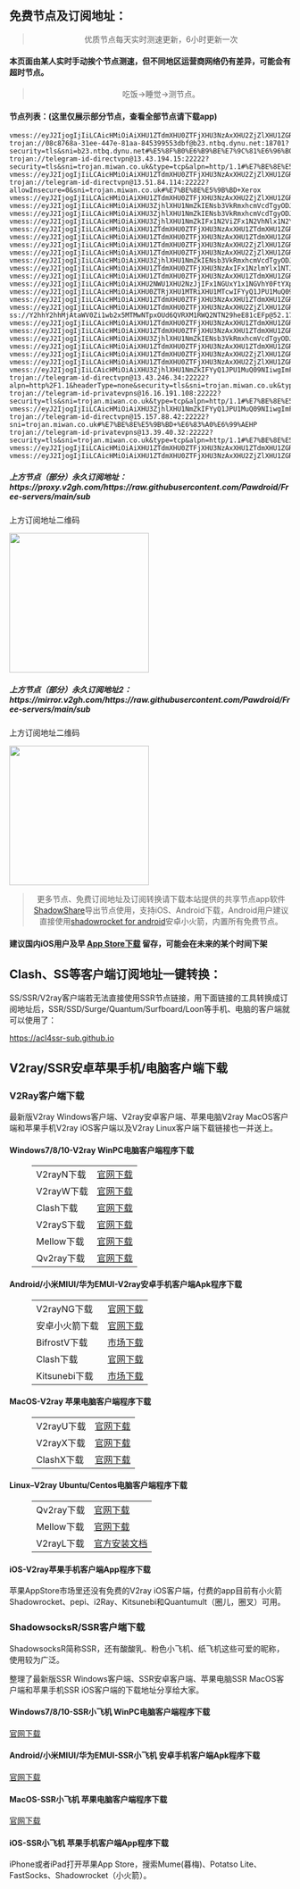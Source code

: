 
<h2>免费节点及订阅地址：</h2>
<blockquote>
<p style="text-align: center;">优质节点每天实时测速更新，6小时更新一次</p>
</blockquote>
<h4>本页面由某人实时手动挨个节点测速，但不同地区运营商网络仍有差异，可能会有超时节点。</h4>
<blockquote>
<p style="text-align: center;">吃饭->睡觉->测节点。</p>
</blockquote>
<h4>节点列表：(这里仅展示部分节点，查看全部节点请下载app)</h4>

```vmess://eyJ2IjogIjIiLCAicHMiOiAiXHU1ZTdmXHU0ZTFjXHU3NzAxXHU2ZjZlXHU1ZGRlXHU1ZTAyIFx1NzlmYlx1NTJhOCIsICJhZGQiOiAiMWM3czJnMDQubTFrMnMueHl6IiwgInBvcnQiOiAiMzEyMDEiLCAiYWlkIjogMCwgInNjeSI6ICJhdXRvIiwgIm5ldCI6ICJ0Y3AiLCAidHlwZSI6ICJub25lIiwgInRscyI6ICJ0bHMiLCAiaWQiOiAiYTM0OTVjNWYtZDQyMC00MmEyLThiZjEtYWYxYTBiNmUwMTczIiwgInNuaSI6ICJzZzA0LmxvdmVtYy54eXoifQ==
vmess://eyJ2IjogIjIiLCAicHMiOiAiXHU1ZTdmXHU0ZTFjXHU3NzAxXHU2ZjZlXHU1ZGRlXHU1ZTAyIFx1NzlmYlx1NTJhOCIsICJhZGQiOiAiNmkycjA0LmFiem9vbmVzLnh5eiIsICJwb3J0IjogIjM2ODc3IiwgImFpZCI6IDAsICJzY3kiOiAiYXV0byIsICJuZXQiOiAidGNwIiwgInR5cGUiOiAibm9uZSIsICJ0bHMiOiAidGxzIiwgImlkIjogIjFlOTg1MTQ2LTUxYjEtNDlkOC1iODY4LTdlNGU1ZTU0NDJjOSIsICJzbmkiOiAiYnIwNC5hYnBpbG90Lnh5eiJ9
trojan://08c8768a-31ee-447e-81aa-845399553dbf@b23.ntbq.dynu.net:18701?security=tls&sni=b23.ntbq.dynu.net#%E5%8F%B0%E6%B9%BE%E7%9C%81%E6%96%B0%E5%8C%97%E5%B8%82+%E4%B8%AD%E5%8D%8E%E7%94%B5%E4%BF%A1
trojan://telegram-id-directvpn@13.43.194.15:22222?security=tls&sni=trojan.miwan.co.uk&type=tcp&alpn=http/1.1#%E7%BE%8E%E5%9B%BD+Amazon%E6%95%B0%E6%8D%AE%E4%B8%AD%E5%BF%83
vmess://eyJ2IjogIjIiLCAicHMiOiAiXHU1ZTdmXHU0ZTFjXHU3NzAxXHU2ZjZlXHU1ZGRlXHU1ZTAyIFx1NzlmYlx1NTJhOCIsICJhZGQiOiAiOXM1ZzA2LmFiem9vbmVzLnh5eiIsICJwb3J0IjogIjM2MjExIiwgImFpZCI6IDAsICJzY3kiOiAiYXV0byIsICJuZXQiOiAidGNwIiwgInR5cGUiOiAibm9uZSIsICJ0bHMiOiAidGxzIiwgImlkIjogIjFlOTg1MTQ2LTUxYjEtNDlkOC1iODY4LTdlNGU1ZTU0NDJjOSIsICJzbmkiOiAic2cwNi5hYnBpbG90Lnh5eiJ9
trojan://telegram-id-directvpn@13.51.84.114:22222?allowInsecure=0&sni=trojan.miwan.co.uk#%E7%BE%8E%E5%9B%BD+Xerox
vmess://eyJ2IjogIjIiLCAicHMiOiAiXHU1ZTdmXHU0ZTFjXHU3NzAxXHU2ZjZlXHU1ZGRlXHU1ZTAyIFx1NzlmYlx1NTJhOCIsICJhZGQiOiAiMnc4dTJhMDQubWNmcm9udC54eXoiLCAicG9ydCI6ICIzMTg3NCIsICJhaWQiOiAwLCAic2N5IjogImF1dG8iLCAibmV0IjogInRjcCIsICJ0eXBlIjogIm5vbmUiLCAidGxzIjogInRscyIsICJpZCI6ICJhMzQ5NWM1Zi1kNDIwLTQyYTItOGJmMS1hZjFhMGI2ZTAxNzMiLCAic25pIjogInZuMDQubG92ZW1jLnh5eiJ9
vmess://eyJ2IjogIjIiLCAicHMiOiAiXHU3ZjhlXHU1NmZkIENsb3VkRmxhcmVcdTgyODJcdTcwYjkiLCAiYWRkIjogIjE3Mi42Ny4xNDMuMTkyIiwgInBvcnQiOiA4MDgwLCAiYWlkIjogMCwgInNjeSI6ICJhdXRvIiwgIm5ldCI6ICJ3cyIsICJ0eXBlIjogIm5vbmUiLCAidGxzIjogIiIsICJpZCI6ICIyMjgyNmI0NC01YzFhLTRiNGItZGJhYS04M2EyZThiZDk1ZjAiLCAic25pIjogIiIsICJob3N0IjogInd3dy52ZWx2ZXRtb3VudGFpbi5zaG9wIiwgInBhdGgiOiAiLyJ9
vmess://eyJ2IjogIjIiLCAicHMiOiAiXHU3ZjhlXHU1NmZkIENsb3VkRmxhcmVcdTgyODJcdTcwYjkiLCAiYWRkIjogIjEwNC4xNy4xMjMuNTUiLCAicG9ydCI6ICI4MDgwIiwgImlkIjogIjFkNDcyODhhLTY5OWQtNDVjYS1iNGYwLTRlNWIzNjk0MGU2ZiIsICJhaWQiOiAiMCIsICJzY3kiOiAiYXV0byIsICJuZXQiOiAid3MiLCAidHlwZSI6ICJub25lIiwgImhvc3QiOiAicHEua21vbGprbGoudG9wIiwgInBhdGgiOiAiL3FaVHRweWE/ZWQ9MjA0OCIsICJ0bHMiOiAiIiwgInNuaSI6ICIiLCAiYWxwbiI6ICIifQ==
vmess://eyJ2IjogIjIiLCAicHMiOiAiXHU3ZjhlXHU1NmZkIFx1N2ViZFx1N2VhNlx1N2Y4ZVx1ODA1NFx1NzkzZSIsICJhZGQiOiAiMTY1LjEuNzkuMjUyIiwgInBvcnQiOiAiMTkzNDQiLCAidHlwZSI6ICJub25lIiwgImlkIjogImFjOWRkNDA3LWQwNTMtNGM2Ny1lNDRlLTMxZDZhNTgzM2ZmNCIsICJhaWQiOiAiMCIsICJuZXQiOiAid3MiLCAicGF0aCI6ICIvYWM5ZGQ0MDciLCAiaG9zdCI6ICJzb2UuY2hlZXNob24uY3lvdSIsICJ0bHMiOiAiIn0=
vmess://eyJ2IjogIjIiLCAicHMiOiAiXHU1ZTdmXHU0ZTFjXHU3NzAxXHU1ZTdmXHU1ZGRlXHU1ZTAyIFx1NzlmYlx1NTJhOCIsICJhZGQiOiAiM2MyaDR1MDQubTFrMnMueHl6IiwgInBvcnQiOiAiMzE4NjQiLCAiYWlkIjogMCwgInNjeSI6ICJhdXRvIiwgIm5ldCI6ICJ0Y3AiLCAidHlwZSI6ICJub25lIiwgInRscyI6ICJ0bHMiLCAiaWQiOiAiYTM0OTVjNWYtZDQyMC00MmEyLThiZjEtYWYxYTBiNmUwMTczIiwgInNuaSI6ICJodTA0LmxvdmVtYy54eXoifQ==
vmess://eyJ2IjogIjIiLCAicHMiOiAiXHU1ZTdmXHU0ZTFjXHU3NzAxXHU1ZTdmXHU1ZGRlXHU1ZTAyIFx1NzlmYlx1NTJhOCIsICJhZGQiOiAiMWM3czJnMDUubTFrMnMueHl6IiwgInBvcnQiOiAiMzEyMDYiLCAiYWlkIjogMCwgInNjeSI6ICJhdXRvIiwgIm5ldCI6ICJ0Y3AiLCAidHlwZSI6ICJub25lIiwgInRscyI6ICJ0bHMiLCAiaWQiOiAiYTM0OTVjNWYtZDQyMC00MmEyLThiZjEtYWYxYTBiNmUwMTczIiwgInNuaSI6ICJzZzA1LmxvdmVtYy54eXoifQ==
vmess://eyJ2IjogIjIiLCAicHMiOiAiXHU1ZTdmXHU0ZTFjXHU3NzAxXHU2ZjZlXHU1ZGRlXHU1ZTAyIFx1NzlmYlx1NTJhOCIsICJhZGQiOiAiNnc3ajNwMDYubTFrMnMueHl6IiwgInBvcnQiOiAiMzExMTEiLCAiYWlkIjogMCwgInNjeSI6ICJhdXRvIiwgIm5ldCI6ICJ0Y3AiLCAidHlwZSI6ICJub25lIiwgInRscyI6ICJ0bHMiLCAiaWQiOiAiYTM0OTVjNWYtZDQyMC00MmEyLThiZjEtYWYxYTBiNmUwMTczIiwgInNuaSI6ICJqcDA2LmxvdmVtYy54eXoifQ==
vmess://eyJ2IjogIjIiLCAicHMiOiAiXHU1ZTdmXHU0ZTFjXHU3NzAxXHU2ZjZlXHU1ZGRlXHU1ZTAyIFx1NzlmYlx1NTJhOCIsICJhZGQiOiAiMnUzazA0LmFiem9vbmVzLnh5eiIsICJwb3J0IjogIjM2ODExIiwgImFpZCI6IDAsICJzY3kiOiAiYXV0byIsICJuZXQiOiAidGNwIiwgInR5cGUiOiAibm9uZSIsICJ0bHMiOiAidGxzIiwgImlkIjogIjFlOTg1MTQ2LTUxYjEtNDlkOC1iODY4LTdlNGU1ZTU0NDJjOSIsICJzbmkiOiAidWswNC5hYnBpbG90Lnh5eiJ9
vmess://eyJ2IjogIjIiLCAicHMiOiAiXHU3ZjhlXHU1NmZkIENsb3VkRmxhcmVcdTgyODJcdTcwYjkiLCAiYWRkIjogIjEwNC4xOC4xMTkuMTM5IiwgInBvcnQiOiAyMDUyLCAiYWlkIjogMCwgInNjeSI6ICJhdXRvIiwgIm5ldCI6ICJ3cyIsICJ0eXBlIjogIm5vbmUiLCAidGxzIjogIiIsICJpZCI6ICIxN2M4MmI0NS1kZmYwLTQ3YmItOWUwYy0wN2VmMDdmNjcwMDUiLCAic25pIjogIiIsICJob3N0IjogInd0eXd3Y3J6anA1LnlvZm5oa2ZjLnh5eiIsICJwYXRoIjogIi92aWRlby85VGZWRXlrdSJ9
vmess://eyJ2IjogIjIiLCAicHMiOiAiXHU1ZTdmXHU0ZTFjXHU3NzAxIFx1NzlmYlx1NTJhOCIsICJhZGQiOiAiMTIwLjIzMy40My40IiwgInBvcnQiOiAiMTYxMTAiLCAiaWQiOiAiMTUzNDQ1NGUtMTNjMS0zMzJjLWExZjYtZGZmYjJlNTFmNzc4IiwgImFpZCI6ICIwIiwgInNjeSI6ICJhdXRvIiwgIm5ldCI6ICJ0Y3AiLCAidHlwZSI6ICJub25lIiwgImhvc3QiOiAiIiwgInBhdGgiOiAiIiwgInRscyI6ICIiLCAic25pIjogIiIsICJhbHBuIjogIiJ9
vmess://eyJ2IjogIjIiLCAicHMiOiAiXHU1ZTdmXHU0ZTFjXHU3NzAxXHU1ZTdmXHU1ZGRlXHU1ZTAyIFx1NzlmYlx1NTJhOCIsICJhZGQiOiAiOGsycjA0LmFiem9vbmVzLnh5eiIsICJwb3J0IjogIjM2NDAxIiwgImFpZCI6IDAsICJzY3kiOiAiYXV0byIsICJuZXQiOiAidGNwIiwgInR5cGUiOiAibm9uZSIsICJ0bHMiOiAidGxzIiwgImlkIjogIjFlOTg1MTQ2LTUxYjEtNDlkOC1iODY4LTdlNGU1ZTU0NDJjOSIsICJzbmkiOiAia3IwNC5hYnBpbG90Lnh5eiJ9
vmess://eyJ2IjogIjIiLCAicHMiOiAiXHU2NWU1XHU2NzJjIFx1NGUxY1x1NGVhY0FtYXpvblx1NjU3MFx1NjM2ZVx1NGUyZFx1NWZjMyIsICJhZGQiOiAiMTguMTc5LjEuMjUxIiwgInBvcnQiOiAiMjg3ODUiLCAiYWlkIjogMSwgInNjeSI6ICJhdXRvIiwgIm5ldCI6ICJ0Y3AiLCAidHlwZSI6ICJub25lIiwgInRscyI6ICJ0bHMiLCAiaWQiOiAiMjJjZDBlNTktMDJhYi0zYjQ4LTk1NmEtY2ZlNmI5MDU0YWRhIiwgInNuaSI6ICJqcDA2LXZtMC5lbnRyeS5qcG9qcG9oLmFydCJ9
vmess://eyJ2IjogIjIiLCAicHMiOiAiXHU0ZTRjXHU1MTRiXHU1MTcwIFYyQ1JPU1MuQ09NIiwgImFkZCI6ICI5NC4xMzEuMTIyLjEwNSIsICJwb3J0IjogODAsICJhaWQiOiAwLCAic2N5IjogImF1dG8iLCAibmV0IjogIndzIiwgInR5cGUiOiAibm9uZSIsICJ0bHMiOiAiIiwgImlkIjogIjNiODcxMTE3LTNhNGUtNGRmMi1hOGFmLTA4ZWNjN2RiNjg4NyIsICJob3N0IjogInVrMS54djJyYXkubmV0IiwgInBhdGgiOiAiL3ZtZXNzIn0=
vmess://eyJ2IjogIjIiLCAicHMiOiAiXHU1ZTdmXHU0ZTFjXHU3NzAxXHU1ZTdmXHU1ZGRlXHU1ZTAyIFx1NzlmYlx1NTJhOCIsICJhZGQiOiAiNWE0dTA0LmFiem9vbmVzLnh5eiIsICJwb3J0IjogIjM2ODIxIiwgImFpZCI6IDAsICJzY3kiOiAiYXV0byIsICJuZXQiOiAidGNwIiwgInR5cGUiOiAibm9uZSIsICJ0bHMiOiAidGxzIiwgImlkIjogIjFlOTg1MTQ2LTUxYjEtNDlkOC1iODY4LTdlNGU1ZTU0NDJjOSIsICJzbmkiOiAiYXUwNC5hYnBpbG90Lnh5eiJ9
vmess://eyJ2IjogIjIiLCAicHMiOiAiXHU1ZTdmXHU0ZTFjXHU3NzAxXHU2ZjZlXHU1ZGRlXHU1ZTAyIFx1NzlmYlx1NTJhOCIsICJhZGQiOiAiNnEzaTFuMDQubTFrMnMueHl6IiwgInBvcnQiOiAiMzE4MzEiLCAiYWlkIjogMCwgInNjeSI6ICJhdXRvIiwgIm5ldCI6ICJ0Y3AiLCAidHlwZSI6ICJub25lIiwgInRscyI6ICJ0bHMiLCAiaWQiOiAiYTM0OTVjNWYtZDQyMC00MmEyLThiZjEtYWYxYTBiNmUwMTczIiwgInNuaSI6ICJpbjA0LmxvdmVtYy54eXoifQ==
ss://Y2hhY2hhMjAtaWV0Zi1wb2x5MTMwNTpxOUd6QVRXM1RWQ2NTN29heE81cEFp@52.178.196.119:3214#%E7%BE%8E%E5%9B%BD+%E5%8A%A0%E5%88%A9%E7%A6%8F%E5%B0%BC%E4%BA%9A%E5%B7%9E%E5%9C%A3%E5%85%8B%E6%8B%89%E6%8B%89Microsoft%E5%85%AC%E5%8F%B8
vmess://eyJ2IjogIjIiLCAicHMiOiAiXHU1ZTdmXHU0ZTFjXHU3NzAxXHU1ZTdmXHU1ZGRlXHU1ZTAyIFx1NzlmYlx1NTJhOCIsICJhZGQiOiAiOXQxZDVlMDQubTFrMnMueHl6IiwgInBvcnQiOiAiMzE4NDEiLCAiYWlkIjogMCwgInNjeSI6ICJhdXRvIiwgIm5ldCI6ICJ0Y3AiLCAidHlwZSI6ICJub25lIiwgInRscyI6ICJ0bHMiLCAiaWQiOiAiYTM0OTVjNWYtZDQyMC00MmEyLThiZjEtYWYxYTBiNmUwMTczIiwgInNuaSI6ICJkZTA0LmxvdmVtYy54eXoifQ==
vmess://eyJ2IjogIjIiLCAicHMiOiAiXHU1ZTdmXHU0ZTFjXHU3NzAxXHU1ZTdmXHU1ZGRlXHU1ZTAyIFx1NzlmYlx1NTJhOCIsICJhZGQiOiAiOGwyazFyMDQubTFrMnMueHl6IiwgInBvcnQiOiAiMzE0MDEiLCAiYWlkIjogMCwgInNjeSI6ICJhdXRvIiwgIm5ldCI6ICJ0Y3AiLCAidHlwZSI6ICJub25lIiwgInRscyI6ICJ0bHMiLCAiaWQiOiAiYTM0OTVjNWYtZDQyMC00MmEyLThiZjEtYWYxYTBiNmUwMTczIiwgInNuaSI6ICJrcjA0LmxvdmVtYy54eXoifQ==
vmess://eyJ2IjogIjIiLCAicHMiOiAiXHU3ZjhlXHU1NmZkIENsb3VkRmxhcmVcdTgyODJcdTcwYjkiLCAiYWRkIjogIm11cmllbC5tYWtldXAiLCAicG9ydCI6IDQ0MywgImFpZCI6IDAsICJzY3kiOiAiYXV0byIsICJuZXQiOiAid3MiLCAidHlwZSI6ICJub25lIiwgInRscyI6ICJ0bHMiLCAiaWQiOiAiMDNmY2M2MTgtYjkzZC02Nzk2LTZhZWQtOGEzOGM5NzVkNTgxIiwgImhvc3QiOiAibXVyaWVsLm1ha2V1cCIsICJwYXRoIjogIi9saW5rdndzIn0=
vmess://eyJ2IjogIjIiLCAicHMiOiAiXHU1ZTdmXHU0ZTFjXHU3NzAxXHU1ZTdmXHU1ZGRlXHU1ZTAyIFx1NzlmYlx1NTJhOCIsICJhZGQiOiAiMWo4cDA2LmFiem9vbmVzLnh5eiIsICJwb3J0IjogIjM2MTExIiwgImFpZCI6IDAsICJzY3kiOiAiYXV0byIsICJuZXQiOiAidGNwIiwgInR5cGUiOiAibm9uZSIsICJ0bHMiOiAidGxzIiwgImlkIjogIjFlOTg1MTQ2LTUxYjEtNDlkOC1iODY4LTdlNGU1ZTU0NDJjOSIsICJzbmkiOiAianAwNi5hYnBpbG90Lnh5eiJ9
vmess://eyJ2IjogIjIiLCAicHMiOiAiXHU1ZTdmXHU0ZTFjXHU3NzAxXHU2ZjZlXHU1ZGRlXHU1ZTAyIFx1NzlmYlx1NTJhOCIsICJhZGQiOiAiMXQ4aDA0LmFiem9vbmVzLnh5eiIsICJwb3J0IjogIjM2OTA0IiwgImFpZCI6IDAsICJzY3kiOiAiYXV0byIsICJuZXQiOiAidGNwIiwgInR5cGUiOiAibm9uZSIsICJ0bHMiOiAidGxzIiwgImlkIjogIjFlOTg1MTQ2LTUxYjEtNDlkOC1iODY4LTdlNGU1ZTU0NDJjOSIsICJzbmkiOiAidGgwNC5hYnBpbG90Lnh5eiJ9
vmess://eyJ2IjogIjIiLCAicHMiOiAiXHU1ZTdmXHU0ZTFjXHU3NzAxXHU2ZjZlXHU1ZGRlXHU1ZTAyIFx1NzlmYlx1NTJhOCIsICJhZGQiOiAiM3UxczA0LmFiem9vbmVzLnh5eiIsICJwb3J0IjogIjM2NTAxIiwgImFpZCI6IDAsICJzY3kiOiAiYXV0byIsICJuZXQiOiAidGNwIiwgInR5cGUiOiAibm9uZSIsICJ0bHMiOiAidGxzIiwgImlkIjogIjFlOTg1MTQ2LTUxYjEtNDlkOC1iODY4LTdlNGU1ZTU0NDJjOSIsICJzbmkiOiAidXMwNC5hYnBpbG90Lnh5eiJ9
vmess://eyJ2IjogIjIiLCAicHMiOiAiXHU3ZjhlXHU1NmZkIFYyQ1JPU1MuQ09NIiwgImFkZCI6ICIxMzEuMTg2LjIxLjI0NiIsICJwb3J0IjogIjQyNzUyIiwgImFpZCI6IDAsICJzY3kiOiAiYXV0byIsICJuZXQiOiAid3MiLCAidHlwZSI6ICJub25lIiwgInRscyI6ICIiLCAiaWQiOiAiYjU1MWFhMjItMjJhZi0xMWVlLWI4ZDgtZjIzYzkzMmViNjhkIiwgInNuaSI6ICIiLCAiaG9zdCI6ICJrci55eWRzaWkuY29tIiwgInBhdGgiOiAiLyJ9
trojan://telegram-id-directvpn@13.43.246.34:22222?alpn=http%2F1.1&headerType=none&security=tls&sni=trojan.miwan.co.uk&type=tcp#%E7%BE%8E%E5%9B%BD+Amazon%E6%95%B0%E6%8D%AE%E4%B8%AD%E5%BF%83
trojan://telegram-id-privatevpns@16.16.191.108:22222?security=tls&sni=trojan.miwan.co.uk&type=tcp&alpn=http/1.1#%E7%BE%8E%E5%9B%BD+%E6%83%A0%E6%99%AE%E5%85%AC%E5%8F%B8
vmess://eyJ2IjogIjIiLCAicHMiOiAiXHU3ZjhlXHU1NmZkIFYyQ1JPU1MuQ09NIiwgImFkZCI6ICJ5b3UyLmZhc3RpcmFuLmluZm8iLCAicG9ydCI6IDgwLCAiYWlkIjogMCwgInNjeSI6ICJjaGFjaGEyMC1wb2x5MTMwNSIsICJuZXQiOiAid3MiLCAidHlwZSI6ICJub25lIiwgInRscyI6ICIiLCAiaWQiOiAiOWM5ZDU0ZTUtYjIxMy00ZTVkLWE2ZmUtNGNmNDBiMmIyYmFmIiwgImhvc3QiOiAieTIuZmFzdGlyYW4uaW5mbyIsICJwYXRoIjogIi9SNXltbWhBRkFnNWZYUU9hUE9aVnEifQ==
trojan://telegram-id-directvpn@15.157.88.42:22222?sni=trojan.miwan.co.uk#%E7%BE%8E%E5%9B%BD+%E6%83%A0%E6%99%AEHP
trojan://telegram-id-privatevpns@13.39.40.32:22222?security=tls&sni=trojan.miwan.co.uk&type=tcp&alpn=http/1.1#%E7%BE%8E%E5%9B%BD+Amazon%E6%95%B0%E6%8D%AE%E4%B8%AD%E5%BF%83
vmess://eyJ2IjogIjIiLCAicHMiOiAiXHU1ZTdmXHU0ZTFjXHU3NzAxXHU1ZTdmXHU1ZGRlXHU1ZTAyIFx1NzlmYlx1NTJhOCIsICJhZGQiOiAiM2QxYzRhMDQubTFrMnMueHl6IiwgInBvcnQiOiAiMzE3MDEiLCAiYWlkIjogMCwgInNjeSI6ICJhdXRvIiwgIm5ldCI6ICJ0Y3AiLCAidHlwZSI6ICJub25lIiwgInRscyI6ICJ0bHMiLCAiaWQiOiAiYTM0OTVjNWYtZDQyMC00MmEyLThiZjEtYWYxYTBiNmUwMTczIiwgInNuaSI6ICJjYTA0LmxvdmVtYy54eXoifQ==
vmess://eyJ2IjogIjIiLCAicHMiOiAiXHU1ZTdmXHU0ZTFjXHU3NzAxXHU2ZjZlXHU1ZGRlXHU1ZTAyIFx1NzlmYlx1NTJhOCIsICJhZGQiOiAiN3AzaDA0LmFiem9vbmVzLnh5eiIsICJwb3J0IjogIjM2ODAxIiwgImFpZCI6IDAsICJzY3kiOiAiYXV0byIsICJuZXQiOiAidGNwIiwgInR5cGUiOiAibm9uZSIsICJ0bHMiOiAidGxzIiwgImlkIjogIjFlOTg1MTQ2LTUxYjEtNDlkOC1iODY4LTdlNGU1ZTU0NDJjOSIsICJzbmkiOiAicGgwNC5hYnBpbG90Lnh5eiJ9
```
<h5>上方节点（部分）永久订阅地址：https://proxy.v2gh.com/https://raw.githubusercontent.com/Pawdroid/Free-servers/main/sub</h5>
<p>上方订阅地址二维码</p>
<img src='https://raw.githubusercontent.com/Pawdroid/Free-servers/main/sub.png' width=250 height=250>
<h5>上方节点（部分）永久订阅地址2：https://mirror.v2gh.com/https://raw.githubusercontent.com/Pawdroid/Free-servers/main/sub</h5>
<p>上方订阅地址二维码</p>
<img src='https://raw.githubusercontent.com/Pawdroid/Free-servers/main/sub2.png' width=250 height=250>
<blockquote style='text-align: center;'>更多节点、免费订阅地址及订阅转换请下载本站提供的共享节点app软件<a href='https://shadowsharing.com'>ShadowShare</a>导出节点使用，支持iOS、Android下载，Android用户建议直接使用<a href='https://github.com/Pawdroid/shadowrocket_for_android'>shadowrocket for android</a>安卓小火箭，内置所有免费节点。</blockquote>
<h4>建议国内iOS用户及早 <a href='https://apps.apple.com/cn/app/shadowshare/id1612647259'>App Store下载</a> 留存，可能会在未来的某个时间下架</h4>

<div class="nv-content-wrap entry-content">
<h2>Clash、SS等客户端订阅地址一键转换：</h2>
<p>SS/SSR/V2ray客户端若无法直接使用SSR节点链接，用下面链接的工具转换成订阅地址后，SSR/SSD/Surge/Quantum/Surfboard/Loon等手机、电脑的客户端就可以使用了：</p>
<p><a href="https://acl4ssr-sub.github.io" target="_blank" rel="noreferrer noopener nofollow">https://acl4ssr-sub.github.io</a></p>
<h2>V2ray/SSR安卓苹果手机/电脑客户端下载</h2>
<h3>V2Ray客户端下载</h3>
<p>最新版V2ray Windows客户端、V2ray安卓客户端、苹果电脑V2ray MacOS客户端和苹果手机V2ray iOS客户端以及V2ray Linux客户端下载链接也一并送上。</p>
<h4>Windows7/8/10-<strong>V2ray WinPC电脑客户端</strong>程序下载</h4>
<figure class="wp-block-table alignwide is-style-stripes"><table><tbody><tr><td>V2rayN下载</td><td><a href="https://github.com/2dust/v2rayN/releases" target="_blank" rel="noreferrer noopener">官网下载</a></td></tr><tr><td>V2rayW下载</td><td><a href="https://github.com/Cenmrev/V2RayW/releases" target="_blank" rel="noreferrer noopener">官网下载</a></td></tr><tr><td>Clash下载</td><td><a href="https://github.com/Fndroid/clash_for_windows_pkg/releases" target="_blank" rel="noreferrer noopener">官网下载</a></td></tr><tr><td>V2rayS下载</td><td><a href="https://github.com/Shinlor/V2RayS/releases" target="_blank" rel="noreferrer noopener">官网下载</a></td></tr><tr><td>Mellow下载</td><td><a href="https://github.com/mellow-io/mellow/releases" target="_blank" rel="noreferrer noopener">官网下载</a></td></tr><tr><td>Qv2ray下载</td><td><a href="https://github.com/Qv2ray/Qv2ray" target="_blank" rel="noreferrer noopener">官网下载</a></td></tr></tbody></table></figure>
<h4><strong>Android/小米MIUI/华为EMUI-V2ray安卓手机客户端</strong>Apk程序下载</h4>
<figure class="wp-block-table alignwide is-style-stripes"><table><tbody><tr><td>V2rayNG下载</td><td><a href="https://github.com/2dust/v2rayNG/releases" target="_blank" rel="noreferrer noopener">官网下载</a></td></tr><tr><td>安卓小火箭下载</td><td><a href="https://github.com/Pawdroid/shadowrocket_for_android/releases" target="_blank" rel="noreferrer noopener">官网下载</a></td></tr><tr><td>BifrostV下载</td><td><a rel="noreferrer noopener" href="https://www.appsapk.com/downloading/latest/com.github.dawndiy.bifrostv-0.6.8.apk" target="_blank">市场下载</a></td></tr><tr><td>Clash下载</td><td><a href="https://github.com/Kr328/ClashForAndroid/releases" target="_blank" rel="noreferrer noopener">官网下载</a></td></tr><tr><td>Kitsunebi下载</td><td><a rel="noreferrer noopener" href="https://apkpure.com/kitsunebi/fun.kitsunebi.kitsunebi4android" target="_blank">市场下载</a></td></tr></tbody></table></figure>
<h4><strong>MacOS-V2ray <strong>苹果电脑</strong>客户端</strong>程序下载</h4>
<figure class="wp-block-table alignwide is-style-stripes"><table><tbody><tr><td>V2rayU下载</td><td><a href="https://github.com/yanue/V2rayU/releases" target="_blank" rel="noreferrer noopener">官网下载</a></td></tr><tr><td>V2rayX下载</td><td><a href="https://github.com/Cenmrev/V2RayX/releases" target="_blank" rel="noreferrer noopener">官网下载</a></td></tr><tr><td>ClashX下载</td><td><a href="https://github.com/yichengchen/clashX/releases" target="_blank" rel="noreferrer noopener">官网下载</a></td></tr></tbody></table></figure>
<h4><strong>Linux</strong>–<strong>V2ray Ubuntu/Centos电脑客户端</strong>程序下载</h4>
<figure class="wp-block-table alignwide is-style-stripes"><table><tbody><tr><td>Qv2ray下载</td><td><a href="https://github.com/Qv2ray/Qv2ray" target="_blank" rel="noreferrer noopener">官网下载</a></td></tr><tr><td>Mellow下载</td><td><a href="https://github.com/mellow-io/mellow/releases" target="_blank" rel="noreferrer noopener">官网下载</a></td></tr><tr><td>V2rayL下载</td><td><a rel="noreferrer noopener" href="https://github.com/jiangxufeng/v2rayL" target="_blank">官方安装文档</a></td></tr></tbody></table></figure>
<h4>iOS-<strong>V2ray苹果<strong>手机客户端</strong>App程序</strong>下载</h4>
<p>苹果AppStore市场里还没有免费的V2ray iOS客户端，付费的app目前有小火箭Shadowrocket、pepi、i2Ray、Kitsunebi和Quantumult（圈儿，圈叉）可用。</p>
<h3>ShadowsocksR/SSR客户端下载</h3>
<p>ShadowsocksR简称SSR，还有酸酸乳、粉色小飞机、纸飞机这些可爱的昵称，使用较为广泛。</p>
<p>整理了最新版SSR Windows客户端、SSR安卓客户端、苹果电脑SSR MacOS客户端和苹果手机SSR iOS客户端的下载地址分享给大家。</p>
<h4><strong>Windows7/8/10-<strong>SSR小飞机 WinPC电脑客户端</strong>程序下载</strong></h4>
<p><a rel="noreferrer noopener" href="https://github.com/shadowsocksrr/shadowsocksr-csharp/releases" target="_blank">官网下载</a></p>
<h4><strong><strong>Android/小米MIUI/华为EMUI-SSR小飞机 安卓手机客户端</strong>Apk程序下载</strong></h4>
<p><a rel="noreferrer noopener" href="https://github.com/shadowsocksrr/shadowsocksr-android/releases" target="_blank">官网下载</a></p>
<h4><strong><strong>MacOS-SSR小飞机 苹果电脑客户端</strong>程序下载</strong></h4>
<p><a href="https://github.com/qinyuhang/ShadowsocksX-NG-R/releases" target="_blank" rel="noreferrer noopener">官网下载</a></p>
<h4><strong>iOS-<strong>SSR小飞机 苹果手机客户端App程序</strong></strong>下载</h4>
<p>iPhone或者iPad打开苹果App Store，搜索Mume(暮梅)、Potatso Lite、FastSocks、Shadowrocket（小火箭）。</p>
